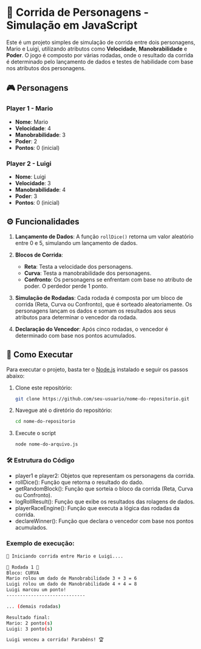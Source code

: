 # 🚗 Corrida de Personagens - Simulação em JavaScript

Este é um projeto simples de simulação de corrida entre dois personagens, Mario e Luigi, utilizando atributos como **Velocidade**, **Manobrabilidade** e **Poder**. O jogo é composto por várias rodadas, onde o resultado da corrida é determinado pelo lançamento de dados e testes de habilidade com base nos atributos dos personagens.

## 🎮 Personagens

### Player 1 - Mario
- **Nome**: Mario
- **Velocidade**: 4
- **Manobrabilidade**: 3
- **Poder**: 2
- **Pontos**: 0 (inicial)

### Player 2 - Luigi
- **Nome**: Luigi
- **Velocidade**: 3
- **Manobrabilidade**: 4
- **Poder**: 3
- **Pontos**: 0 (inicial)

## ⚙️ Funcionalidades

1. **Lançamento de Dados**: A função `rollDice()` retorna um valor aleatório entre 0 e 5, simulando um lançamento de dados.
   
2. **Blocos de Corrida**:
   - **Reta**: Testa a velocidade dos personagens.
   - **Curva**: Testa a manobrabilidade dos personagens.
   - **Confronto**: Os personagens se enfrentam com base no atributo de poder. O perdedor perde 1 ponto.

3. **Simulação de Rodadas**: Cada rodada é composta por um bloco de corrida (Reta, Curva ou Confronto), que é sorteado aleatoriamente. Os personagens lançam os dados e somam os resultados aos seus atributos para determinar o vencedor da rodada.

4. **Declaração do Vencedor**: Após cinco rodadas, o vencedor é determinado com base nos pontos acumulados.

## 🚀 Como Executar

Para executar o projeto, basta ter o [Node.js](https://nodejs.org/) instalado e seguir os passos abaixo:

1. Clone este repositório:
   ```bash
   git clone https://github.com/seu-usuario/nome-do-repositorio.git

2. Navegue até o diretório do repositório:
   ```bash
   cd nome-do-repositorio

3. Execute o script
   ```bash
   node nome-do-arquivo.js

### 🛠️ Estrutura do Código
  - player1 e player2: Objetos que representam os personagens da corrida.
  - rollDice(): Função que retorna o resultado do dado.
  - getRandomBlock(): Função que sorteia o bloco da corrida (Reta, Curva ou Confronto).
  - logRollResult(): Função que exibe os resultados das rolagens de dados.
  - playerRaceEngine(): Função que executa a lógica das rodadas da corrida.
  - declareWinner(): Função que declara o vencedor com base nos pontos acumulados.

### Exemplo de execução:
```bash
🏁 Iniciando corrida entre Mario e Luigi....

🎲 Rodada 1 🎲
Bloco: CURVA
Mario rolou um dado de Manobrabilidade 3 + 3 = 6
Luigi rolou um dado de Manobrabilidade 4 + 4 = 8
Luigi marcou um ponto!
-----------------------------

... (demais rodadas)

Resultado final:
Mario: 2 ponto(s)
Luigi: 3 ponto(s)

Luigi venceu a corrida! Parabéns! 🏆

